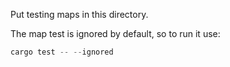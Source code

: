 Put testing maps in this directory.

The map test is ignored by default, so to run it use:
```rust
cargo test -- --ignored
```